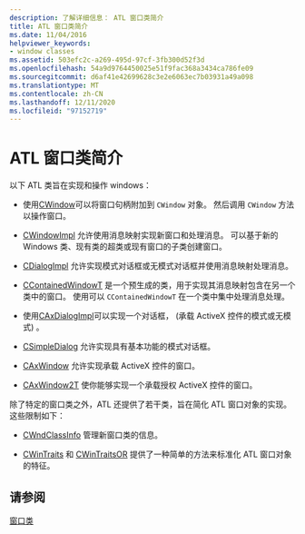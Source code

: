```yaml
---
description: 了解详细信息： ATL 窗口类简介
title: ATL 窗口类简介
ms.date: 11/04/2016
helpviewer_keywords:
- window classes
ms.assetid: 503efc2c-a269-495d-97cf-3fb300d52f3d
ms.openlocfilehash: 54a9d9764450025e51f9fac368a3434ca786fe09
ms.sourcegitcommit: d6af41e42699628c3e2e6063ec7b03931a49a098
ms.translationtype: MT
ms.contentlocale: zh-CN
ms.lasthandoff: 12/11/2020
ms.locfileid: "97152719"
---
```

# <a name="introduction-to-atl-window-classes"></a>ATL 窗口类简介

以下 ATL 类旨在实现和操作 windows：

- 使用[CWindow](../atl/reference/cwindow-class.md)可以将窗口句柄附加到 `CWindow` 对象。 然后调用 `CWindow` 方法以操作窗口。

- [CWindowImpl](../atl/reference/cwindowimpl-class.md) 允许使用消息映射实现新窗口和处理消息。 可以基于新的 Windows 类、现有类的超类或现有窗口的子类创建窗口。

- [CDialogImpl](../atl/reference/cdialogimpl-class.md) 允许实现模式对话框或无模式对话框并使用消息映射处理消息。

- [CContainedWindowT](../atl/reference/ccontainedwindowt-class.md) 是一个预生成的类，用于实现其消息映射包含在另一个类中的窗口。 使用可以 `CContainedWindowT` 在一个类中集中处理消息处理。

- 使用[CAxDialogImpl](../atl/reference/caxdialogimpl-class.md)可以实现一个对话框， (承载 ActiveX 控件的模式或无模式) 。

- [CSimpleDialog](../atl/reference/csimpledialog-class.md) 允许实现具有基本功能的模式对话框。

- [CAxWindow](../atl/reference/caxwindow-class.md) 允许实现承载 ActiveX 控件的窗口。

- [CAxWindow2T](../atl/reference/caxwindow2t-class.md) 使你能够实现一个承载授权 ActiveX 控件的窗口。

除了特定的窗口类之外，ATL 还提供了若干类，旨在简化 ATL 窗口对象的实现。 这些限制如下：

- [CWndClassInfo](../atl/reference/cwndclassinfo-class.md) 管理新窗口类的信息。

- [CWinTraits](../atl/reference/cwintraits-class.md) 和 [CWinTraitsOR](../atl/reference/cwintraitsor-class.md) 提供了一种简单的方法来标准化 ATL 窗口对象的特征。

## <a name="see-also"></a>请参阅

[窗口类](../atl/atl-window-classes.md)
